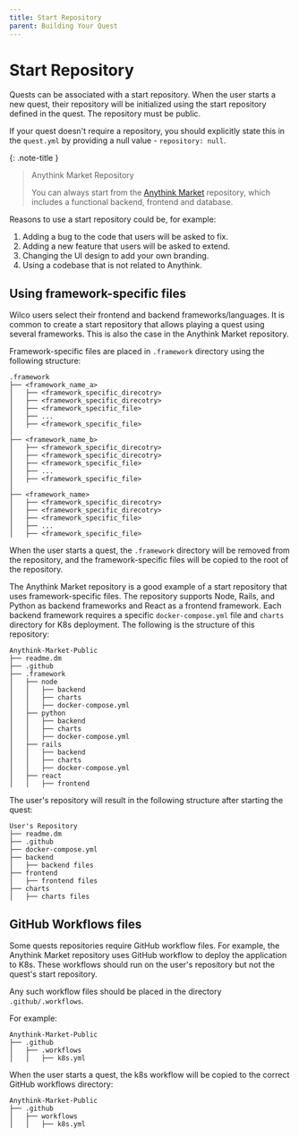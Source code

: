 ```yaml
---
title: Start Repository
parent: Building Your Quest
---
```


# Start Repository

Quests can be associated with a start repository. When the user starts a new quest, their repository will be initialized using the start repository defined in the quest. The repository must be public. 

If your quest doesn't require a repository, you should explicitly state this in the `quest.yml` by providing a null value - `repository: null`. 

{: .note-title }
> Anythink Market Repository
>
> You can always start from the [Anythink Market] repository, which includes a functional backend, frontend and database.

Reasons to use a start repository could be, for example:
1. Adding a bug to the code that users will be asked to fix.
2. Adding a new feature that users will be asked to extend.
3. Changing the UI design to add your own branding.
4. Using a codebase that is not related to Anythink.

## Using framework-specific files
Wilco users select their frontend and backend frameworks/languages. It is common to create a start repository that allows playing a quest using several frameworks. This is also the case in the Anythink Market repository.

Framework-specific files are placed in `.framework` directory using the following structure:
```
.framework
├── <framework_name_a>
│   ├── <framework_specific_direcotry>
│   ├── <framework_specific_direcotry>
│   ├── <framework_specific_file>
│   ├── ...
│   ├── <framework_specific_file>
│
├── <framework_name_b>
│   ├── <framework_specific_direcotry>
│   ├── <framework_specific_direcotry>
│   ├── <framework_specific_file>
│   ├── ...
│   ├── <framework_specific_file>
│
├── <framework_name>
│   ├── <framework_specific_direcotry>
│   ├── <framework_specific_direcotry>
│   ├── <framework_specific_file>
│   ├── ...
│   ├── <framework_specific_file>
``` 

When the user starts a quest, the `.framework` directory will be removed from the repository, and the framework-specific files will be copied to the root of the repository.

The Anythink Market repository is a good example of a start repository that uses framework-specific files. The repository supports Node, Rails, and Python as backend frameworks and React as a frontend framework. Each backend framework requires a specific `docker-compose.yml` file and `charts` directory for K8s deployment. The following is the structure of this repository:

```
Anythink-Market-Public
├── readme.dm
├── .github
├── .framework
│   ├── node
│   │   ├── backend
│   │   ├── charts
│   │   ├── docker-compose.yml
│   ├── python
│   │   ├── backend
│   │   ├── charts
│   │   ├── docker-compose.yml
│   ├── rails
│   │   ├── backend
│   │   ├── charts
│   │   ├── docker-compose.yml
│   ├── react
│   │   ├── frontend
``` 

The user's repository will result in the following structure after starting the quest:
```
User's Repository
├── readme.dm
├── .github
├── docker-compose.yml
├── backend
│   ├── backend files
├── frontend
│   ├── frontend files
├── charts
│   ├── charts files
```

## GitHub Workflows files
Some quests repositories require GitHub workflow files. For example, the Anythink Market repository uses GitHub workflow to deploy the application to K8s. These workflows should run on the user's repository but not the quest's start repository.

Any such workflow files should be placed in the directory `.github/.workflows`.

For example:
```
Anythink-Market-Public
├── .github
│   ├── .workflows
│   │   ├── k8s.yml
```

When the user starts a quest, the k8s workflow will be copied to the correct GitHub workflows directory:
```
Anythink-Market-Public
├── .github
│   ├── workflows
│   │   ├── k8s.yml
```


[Anythink Market]: https://github.com/trywilco/Anythink-Market-Public
